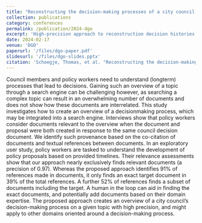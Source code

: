 ```yaml
---
title: "Reconstructing the decision-making processes of a city council based on references between documents"
collection: publications
category: conferences
permalink: /publication/2024-dgo
excerpt: 'High-precision approach to reconstruction decision histories of city council decisions, based on references made in metadata and the text of documents.'
date: 2024-02-17
venue: 'DGO'
paperurl: '/files/dgo-paper.pdf'
slidesurl: '/files/dgo-slides.pptx'
citation: 'Schoegje, Thomas, et al. "Reconstructing the decision-making processes of a city council based on references between documents." Proceedings of the 25th Annual International Conference on Digital Government Research. 2024.'
---
```


Council members and policy workers need to understand (longterm) processes that lead to decisions. Gaining such an overview
of a topic through a search engine can be challenging however,
as searching a complex topic can result in an overwhelming number of documents and does not show how these documents are
interrelated.
This study investigates how to create an overview of a decisionmaking process, which may be integrated into a search engine.
Interviews show that policy workers consider documents relevant
to the overview when the document and proposal were both created
in response to the same council decision document. We identify
such provenance based on the co-citation of documents and textual
references between documents. In an exploratory user study, policy
workers are tasked to understand the development of policy proposals based on provided timelines. Their relevance assessments show
that our approach nearly exclusively finds relevant documents (a
precision of 0.97).
Whereas the proposed approach identifies 91% of references
made in documents, it only finds an exact target document in 39%
of the total references. A further 52% of references finds a subset of
documents including the target. A human in the loop can aid in finding the exact documents, and potentially add documents based on
their domain expertise. The proposed approach creates an overview
of a city council’s decision-making process on a given topic with
high precision, and might apply to other domains oriented around
a decision-making process.
